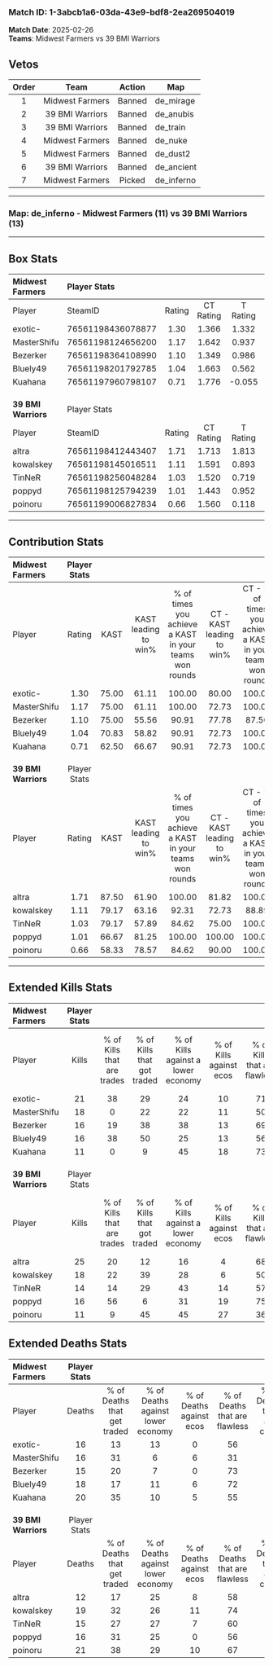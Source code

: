 ### Match ID: 1-3abcb1a6-03da-43e9-bdf8-2ea269504019  
**Match Date**: 2025-02-26  
**Teams**: Midwest Farmers vs 39 BMI Warriors  

## Vetos  

| Order | Team | Action | Map |
| :---: | :--: | :----: | --- |
| 1 | Midwest Farmers | Banned | de_mirage |
| 2 | 39 BMI Warriors | Banned | de_anubis |
| 3 | 39 BMI Warriors | Banned | de_train |
| 4 | Midwest Farmers | Banned | de_nuke |
| 5 | Midwest Farmers | Banned | de_dust2 |
| 6 | 39 BMI Warriors | Banned | de_ancient |
| 7 | Midwest Farmers | Picked | de_inferno |

---  

### **Map**: de_inferno - Midwest Farmers (11) vs 39 BMI Warriors (13)  
---  

## Box Stats  

| **Midwest Farmers** | Player Stats      |        |           |          |       |       |       |         |        |      |     |
| :- | :- | :-: | :-: | :-: | :-: | :-: | :-: | :-: | :-: | :-: | :-: |
| Player              | SteamID           | Rating | CT Rating | T Rating | KAST  |  ADR  | Kills | Assists | Deaths | K/D  | HS% |
| exotic-             | 76561198436078877 |  1.30  |   1.366   |  1.332   | 75.00 | 88.5  |  21   |    2    |   16   | 1.31 | 47  |
| MasterShifu         | 76561198124656200 |  1.17  |   1.642   |  0.937   | 75.00 | 77.5  |  18   |    5    |   16   | 1.13 | 38  |
| Bezerker            | 76561198364108990 |  1.10  |   1.349   |  0.986   | 75.00 | 73.4  |  16   |    3    |   15   | 1.07 | 43  |
| Bluely49            | 76561198201792785 |  1.04  |   1.663   |  0.562   | 70.83 | 77.3  |  16   |   10    |   18   | 0.89 | 25  |
| Kuahana             | 76561197960798107 |  0.71  |   1.776   |  -0.055  | 62.50 | 64.5  |  11   |    7    |   20   | 0.55 | 27  |
|                     |                   |        |           |          |       |       |       |         |        |      |     |
|                     |                   |        |           |          |       |       |       |         |        |      |     |
|                     |                   |        |           |          |       |       |       |         |        |      |     |
| **39 BMI Warriors** | Player Stats      |        |           |          |       |       |       |         |        |      |     |
| Player              | SteamID           | Rating | CT Rating | T Rating | KAST  |  ADR  | Kills | Assists | Deaths | K/D  | HS% |
| altra               | 76561198412443407 |  1.71  |   1.713   |  1.813   | 87.50 | 111.9 |  25   |    5    |   12   | 2.08 | 68  |
| kowalskey           | 76561198145016511 |  1.11  |   1.591   |  0.893   | 79.17 | 68.1  |  18   |    6    |   19   | 0.95 | 66  |
| TinNeR              | 76561198256048284 |  1.03  |   1.520   |  0.719   | 79.17 | 59.3  |  14   |    7    |   15   | 0.93 | 64  |
| poppyd              | 76561198125794239 |  1.01  |   1.443   |  0.952   | 66.67 | 69.6  |  16   |    5    |   16   | 1.00 | 68  |
| poinoru             | 76561199006827834 |  0.66  |   1.560   |  0.118   | 58.33 | 67.1  |  11   |    7    |   21   | 0.52 | 45  |
---  

## Contribution Stats  

| **Midwest Farmers** | Player Stats |       |                      |                                                        |                           |                                                             |                          |                                                            |
| :- | :-: | :-: | :-: | :-: | :-: | :-: | :-: | :-: |
| Player              |    Rating    | KAST  | KAST leading to win% | % of times you achieve a KAST in your teams won rounds | CT - KAST leading to win% | CT - % of times you achieve a KAST in your teams won rounds | T - KAST leading to win% | T - % of times you achieve a KAST in your teams won rounds |
| exotic-             |     1.30     | 75.00 |        61.11         |                         100.00                         |           80.00           |                           100.00                            |          37.50           |                           100.00                           |
| MasterShifu         |     1.17     | 75.00 |        61.11         |                         100.00                         |           72.73           |                           100.00                            |          42.86           |                           100.00                           |
| Bezerker            |     1.10     | 75.00 |        55.56         |                         90.91                          |           77.78           |                            87.50                            |          33.33           |                           100.00                           |
| Bluely49            |     1.04     | 70.83 |        58.82         |                         90.91                          |           72.73           |                           100.00                            |          33.33           |                           66.67                            |
| Kuahana             |     0.71     | 62.50 |        66.67         |                         90.91                          |           72.73           |                           100.00                            |          50.00           |                           66.67                            |
|                     |              |       |                      |                                                        |                           |                                                             |                          |                                                            |
|                     |              |       |                      |                                                        |                           |                                                             |                          |                                                            |
|                     |              |       |                      |                                                        |                           |                                                             |                          |                                                            |
| **39 BMI Warriors** | Player Stats |       |                      |                                                        |                           |                                                             |                          |                                                            |
| Player              |    Rating    | KAST  | KAST leading to win% | % of times you achieve a KAST in your teams won rounds | CT - KAST leading to win% | CT - % of times you achieve a KAST in your teams won rounds | T - KAST leading to win% | T - % of times you achieve a KAST in your teams won rounds |
| altra               |     1.71     | 87.50 |        61.90         |                         100.00                         |           81.82           |                           100.00                            |          40.00           |                           100.00                           |
| kowalskey           |     1.11     | 79.17 |        63.16         |                         92.31                          |           72.73           |                            88.89                            |          50.00           |                           100.00                           |
| TinNeR              |     1.03     | 79.17 |        57.89         |                         84.62                          |           75.00           |                           100.00                            |          28.57           |                           50.00                            |
| poppyd              |     1.01     | 66.67 |        81.25         |                         100.00                         |          100.00           |                           100.00                            |          57.14           |                           100.00                           |
| poinoru             |     0.66     | 58.33 |        78.57         |                         84.62                          |           90.00           |                           100.00                            |          50.00           |                           50.00                            |
---  

## Extended Kills Stats  

| **Midwest Farmers** | Player Stats |                            |                            |                                    |                         |                              |                                 |                                       |                    |           |
| :- | :-: | :-: | :-: | :-: | :-: | :-: | :-: | :-: | :-: | :-: |
| Player              |    Kills     | % of Kills that are trades | % of Kills that got traded | % of Kills against a lower economy | % of Kills against ecos | % of Kills that are flawless | % of Kills that are close duels | % of Kills that are assisted by flash | Pistol Round Kills | AWP Kills |
| exotic-             |      21      |             38             |             29             |                 24                 |           10            |              71              |               10                |                   5                   |         1          |     0     |
| MasterShifu         |      18      |             0              |             22             |                 22                 |           11            |              50              |                6                |                   6                   |         0          |     1     |
| Bezerker            |      16      |             19             |             38             |                 38                 |           13            |              69              |                0                |                   0                   |         3          |     2     |
| Bluely49            |      16      |             38             |             50             |                 25                 |           13            |              56              |                0                |                   0                   |         1          |     0     |
| Kuahana             |      11      |             0              |             9              |                 45                 |           18            |              73              |                9                |                   0                   |         2          |     0     |
|                     |              |                            |                            |                                    |                         |                              |                                 |                                       |                    |           |
|                     |              |                            |                            |                                    |                         |                              |                                 |                                       |                    |           |
|                     |              |                            |                            |                                    |                         |                              |                                 |                                       |                    |           |
| **39 BMI Warriors** | Player Stats |                            |                            |                                    |                         |                              |                                 |                                       |                    |           |
| Player              |    Kills     | % of Kills that are trades | % of Kills that got traded | % of Kills against a lower economy | % of Kills against ecos | % of Kills that are flawless | % of Kills that are close duels | % of Kills that are assisted by flash | Pistol Round Kills | AWP Kills |
| altra               |      25      |             20             |             12             |                 16                 |            4            |              68              |                0                |                   0                   |         4          |     8     |
| kowalskey           |      18      |             22             |             39             |                 28                 |            6            |              50              |               11                |                  11                   |         1          |     1     |
| TinNeR              |      14      |             14             |             29             |                 43                 |           14            |              57              |                0                |                   0                   |         4          |     0     |
| poppyd              |      16      |             56             |             6              |                 31                 |           19            |              75              |                0                |                   0                   |         0          |     0     |
| poinoru             |      11      |             9              |             45             |                 45                 |           27            |              36              |                9                |                  18                   |         0          |     0     |
## Extended Deaths Stats  

| **Midwest Farmers** | Player Stats |                             |                                   |                          |                               |                            |                           |               |
| :- | :-: | :-: | :-: | :-: | :-: | :-: | :-: | :-: |
| Player              |    Deaths    | % of Deaths that get traded | % of Deaths against lower economy | % of Deaths against ecos | % of Deaths that are flawless | % of Deaths that are close | % of Deaths while blinded | Deaths to AWP |
| exotic-             |      16      |             13              |                13                 |            0             |              56               |             0              |             0             |       1       |
| MasterShifu         |      16      |             31              |                 6                 |            6             |              31               |             0              |             6             |       0       |
| Bezerker            |      15      |             20              |                 7                 |            0             |              73               |             0              |             0             |       2       |
| Bluely49            |      18      |             17              |                11                 |            6             |              72               |             0              |             6             |       2       |
| Kuahana             |      20      |             35              |                10                 |            5             |              55               |             15             |            10             |       4       |
|                     |              |                             |                                   |                          |                               |                            |                           |               |
|                     |              |                             |                                   |                          |                               |                            |                           |               |
|                     |              |                             |                                   |                          |                               |                            |                           |               |
| **39 BMI Warriors** | Player Stats |                             |                                   |                          |                               |                            |                           |               |
| Player              |    Deaths    | % of Deaths that get traded | % of Deaths against lower economy | % of Deaths against ecos | % of Deaths that are flawless | % of Deaths that are close | % of Deaths while blinded | Deaths to AWP |
| altra               |      12      |             17              |                25                 |            8             |              58               |             17             |             8             |       0       |
| kowalskey           |      19      |             32              |                26                 |            11            |              74               |             5              |             0             |       1       |
| TinNeR              |      15      |             27              |                27                 |            7             |              60               |             0              |             0             |       1       |
| poppyd              |      16      |             31              |                25                 |            0             |              56               |             6              |             0             |       1       |
| poinoru             |      21      |             38              |                29                 |            10            |              67               |             0              |             5             |       0       |
